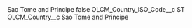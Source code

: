 <?xml version="1.0" encoding="UTF-8"?>
<CustomMetadata xmlns="http://soap.sforce.com/2006/04/metadata" xmlns:xsi="http://www.w3.org/2001/XMLSchema-instance" xmlns:xsd="http://www.w3.org/2001/XMLSchema">
    <label>Sao Tome and Principe</label>
    <protected>false</protected>
    <values>
        <field>OLCM_Country_ISO_Code__c</field>
        <value xsi:type="xsd:string">ST</value>
    </values>
    <values>
        <field>OLCM_Country__c</field>
        <value xsi:type="xsd:string">Sao Tome and Principe</value>
    </values>
</CustomMetadata>
